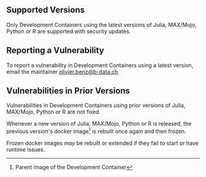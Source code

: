 ## Supported Versions

Only Development Containers using the latest versions of Julia, MAX/Mojo, Python
or R are supported with security updates.

## Reporting a Vulnerability

To report a vulnerability in Development Containers using a latest version,
email the maintainer <olivier.benz@b-data.ch>.

## Vulnerabilities in Prior Versions

Vulnerabilities in Development Containers using prior versions of Julia,
MAX/Mojo, Python or R are not fixed.

Whenever a new version of Julia, MAX/Mojo, Python or R is released, the previous
version's docker image[^1] is rebuilt once again and then frozen.

[^1]: Parent image of the Development Container

Frozen docker images *may* be rebuilt or extended if they fail to start or have
runtime issues.
